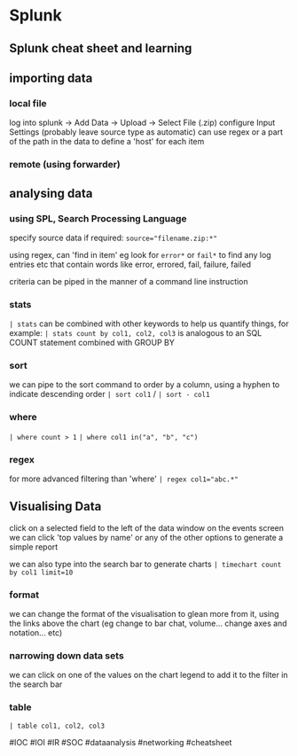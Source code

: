 # Splunk
## Splunk cheat sheet and learning
## importing data
### local file
log into splunk -> Add Data -> Upload -> Select File (.zip)
configure Input Settings (probably leave source type as automatic)
can use regex or a part of the path in the data to define a 'host' for each item

### remote (using forwarder)

## analysing data
### using SPL, Search Processing Language
specify source data if required:  `source="filename.zip:*"`

using regex, can 'find in item' eg look for `error*` or `fail*` to find any log entries etc that contain words like error, errored, fail, failure, failed

criteria can be piped in the manner of a command line instruction

### stats
`| stats` can be combined with other keywords to help us quantify things, for example:
`| stats count by col1, col2, col3` is analogous to an SQL COUNT statement combined with GROUP BY

### sort
we can pipe to the sort command to order by a column, using a hyphen to indicate descending order
`| sort col1` / `| sort - col1`

### where
`| where count > 1`
`| where col1 in("a", "b", "c")`

### regex
for more advanced filtering than 'where'
`| regex col1="abc.*"`

## Visualising Data
click on a selected field to the left of the data window on the events screen
we can click 'top values by name' or any of the other options to generate a simple report

we can also type into the search bar to generate charts
`| timechart count by col1 limit=10`

### format
we can change the format of the visualisation to glean more from it, using the links above the chart (eg change to bar chat, volume... change axes and notation... etc)

### narrowing down data sets
we can click on one of the values on the chart legend to add it to the filter in the search bar

### table
`| table col1, col2, col3`

#IOC #IOI #IR #SOC #dataanalysis #networking #cheatsheet
